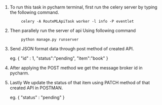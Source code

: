 1) To run this task in pycharm terminal, first run the celery server by typing the following command.

            celery -A RouteMLApiTask worker -l info -P eventlet

2) Then parallely run the server of api Using following command 

            python manage.py runserver
             
3) Send JSON format data through post method of created API.

    eg. { "id" : 1, "status":"pending", "item":"book" }
             

3) After applying the POST method we get the message broker id in pycharm.
     

4) Lastly We update the status of that item using PATCH method of that created API in POSTMAN.

    eg. { "status" : "pending" }
     
